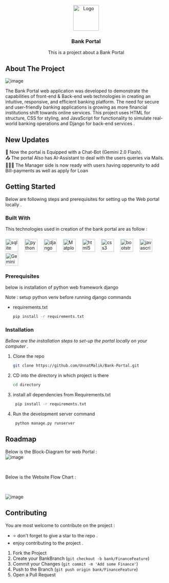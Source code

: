 
<br/>
<div align="center">
<a href="https://github.com/ShaanCoding/ReadME-Generator">
<img src="https://clipartcraft.com/images/bank-logo-icon-9.png" alt="Logo" width="80" height="80">
</a>
<h3 align="center">Bank Portal</h3>
<p align="center">
This is a project about a Bank Portal 


  


</p>
</div>

## About The Project

![image](https://github.com/user-attachments/assets/492289ba-5a02-4942-8992-ba8dfae7986c)





The Bank Portal web application was developed to demonstrate the capabilities of front-end & Back-end
web technologies in creating an intuitive, responsive, and efficient banking platform. The need
for secure and user-friendly banking applications is growing as more financial institutions shift
towards online services. This project uses HTML for structure, CSS for styling, and JavaScript
for functionality to simulate real-world banking operations and Django for back-end services .

## New Updates

🤖 Now the portal is Equipped with a Chat-Bot (Gemini 2.0 Flash). </br>
📤 The portal Also has AI-Assistant to deal with the users queries via Mails.</br>
👨🏻‍💼 The Manager side is now ready with users having opperunity to add Bill-payments as well as apply for Loan


## Getting Started

Below are following steps and prerequisites for setting up the Web portal locally .
### Built With

This technologies used in creation of the bank portal are as follow : 

<div align="right">
</div>

###

<div align="left">
  <img src="https://cdn.simpleicons.org/sqlite/003B57" height="40" alt="sqlite logo"  />
  <img width="12" />
  <img src="https://skillicons.dev/icons?i=py" height="40" alt="python logo"  />
  <img width="12" />
  <img src="https://skillicons.dev/icons?i=django" height="40" alt="django logo"  />
  <img width="12" />
  <img src="https://avatars.githubusercontent.com/u/215947?s=200&v=4" height="40" alt="Matplotlib"/>
  <img width="12" />
  <img src="https://skillicons.dev/icons?i=html" height="40" alt="html5 logo"  />
  <img width="12" />
  <img src="https://skillicons.dev/icons?i=css" height="40" alt="css3 logo"  />
  <img width="12" />
  <img src="https://skillicons.dev/icons?i=bootstrap" height="40" alt="bootstrap logo"  />
  <img width="12" />
  <img src="https://skillicons.dev/icons?i=js" height="40" alt="javascript logo"  />
  <img width="12" />
  <img src="https://registry.npmmirror.com/@lobehub/icons-static-png/1.24.0/files/dark/gemini-color.png" height="40" alt="Gemini" />
</div>

###

### Prerequisites

below is installation of python web framework django 

Note : setup python venv before running django commands

- requirements.txt
  ```sh
  pip install -r requirements.txt
  ```
### Installation

_Bellow are the installation steps to set-up the portal locally on your computer ._

1. Clone the repo
   ```sh
   git clone https://github.com/UnnatMalik/Bank-Portal.git
   ```
2. CD into the directory in which project is there 
   ```sh
   cd directory
   ```
3. install all dependencies from Requirements.txt
   ```sh
    pip install -r requirements.txt
   ```
4. Run the development server command
   ```sh
    python manage.py runserver
   ```
## Roadmap

Below is the Block-Diagram for web Portal : 
<br>
![image](https://github.com/user-attachments/assets/8fd9151f-a669-4894-b334-9714ae939d0a)



<br>

Below is the Website Flow Chart : 

<br> 

![image](https://github.com/user-attachments/assets/fe591e03-f718-4fd7-9437-9ee8f0702667)




 
## Contributing

You are most welcome to contribute on the project : <br>
- ⭐ don't forget to give a star to the repo . 
-  enjoy contributing to the project .  

1. Fork the Project
2. Create your BankBranch (`git checkout -b bank/FinanceFeature`)
3. Commit your Changes (`git commit -m 'Add some Finance'`)
4. Push to the Branch (`git push origin bank/FinanceFeature`)
5. Open a Pull Request
